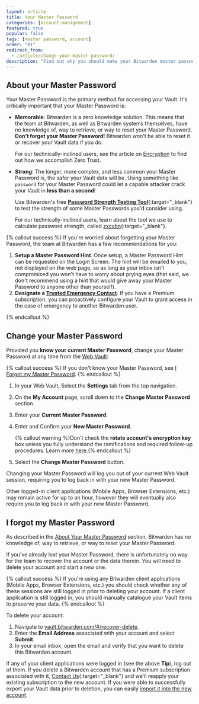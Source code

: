 ```yaml
---
layout: article
title: Your Master Password
categories: [account-management]
featured: true
popular: false
tags: [master password, account]
order: "01"
redirect_from:
  - /article/change-your-master-password/
description: "Find out why you should make your Bitwarden master password memorable and how to set up hints to prompt your memory."
---
```


## About your Master Password

Your Master Password is the primary method for accessing your Vault. It's critically important that your Master Password is:

- **Memorable**: Bitwarden is a zero knowledge solution. This means that the team at Bitwarden, as well as Bitwarden systems themselves, have no knowledge of, way to retrieve, or way to reset your Master Password. **Don't forget your Master Password!** Bitwarden won't be able to reset it or recover your Vault data if you do.

   For our technically-inclined users, see the article on [Encryption]({{site.baseurl}}/article/what-encryption-is-used/) to find out how we accomplish Zero Trust.
- **Strong**: The longer, more complex, and less common your Master Password is, the safer your Vault data will be. Using something like `password` for your Master Password could let a capable attacker crack your Vault in **less than a second**!

   Use Bitwarden's free [**Password Strength Testing Tool**](https://bitwarden.com/password-strength){:target="\_blank"} to test the strength of some Master Passwords you'd consider using.

   For our technically-inclined users, learn about the tool we use to calculate password strength, called [zxcvbn](https://dropbox.tech/security/zxcvbn-realistic-password-strength-estimation){:target="\_blank"}.

{% callout success %}
If you're worried about forgetting your Master Password, the team at Bitwarden has a few recommendations for you:

1. **Setup a Master Password Hint**. Once setup, a Master Password Hint can be requested on the Login Screen. The hint will be emailed to you, not displayed on the web page, so as long as your inbox isn't compromised you won't have to worry about prying eyes (that said, we don't recommend using a hint that would give away your Master Password to anyone other than yourself).
2. **Designate a [Trusted Emergency Contact]({{site.baseurl}}/article/emergency-access/)**. If you have a Premium subscription, you can proactively configure your Vault to grant access in the case of emergency to another Bitwarden user.

{% endcallout %}

## Change your Master Password

Provided you **know your current Master Password**, change your Master Password at any time from the [Web Vault]({{site.baseurl}}/article/getting-started-webvault):

{% callout success %}
If you don't know your Master Password, see [I Forgot my Master Password]({{site.baseurl}}/article/forgot-master-password/).
{% endcallout %}

1. In your Web Vault, Select the **Settings** tab from the top navigation.
2. On the **My Account** page, scroll down to the **Change Master Password** section.
3. Enter your **Current Master Password**.
4. Enter and Confirm your **New Master Password**.

   {% callout warning %}Don't check the **rotate account's encryption key** box unless you fully understand the ramifications and required follow-up procedures. Learn more [here]({{site.baseurl}}/article/account-encryption-key/).{% endcallout %}
5. Select the **Change Master Password** button.

Changing your Master Password will log you out of your current Web Vault session, requiring you to log back in with your new Master Password.

Other logged-in client applications (Mobile Apps, Browser Extensions, etc.) may remain active for up to an hour, however they will eventually also require you to log back in with your new Master Password.

## I forgot my Master Password

As described in the [About Your Master Password](#about-your-master-password) section, Bitwarden has no knowledge of, way to retrieve, or way to reset your Master Password.

If you've already lost your Master Password, there is unfortunately no way for the team to recover the account or the data therein. You will need to delete your account and start a new one.

{% callout success %}
If you're using any Bitwarden client applications (Mobile Apps, Browser Extensions, etc.) you should check whether any of these sessions are still logged in prior to deleting your account. If a client application is still logged in, you should manually catalogue your Vault items to preserve your data.
{% endcallout %}

To delete your account:

1. Navigate to [vault.bitwarden.com/#/recover-delete](https://vault.bitwarden.com/#/recover-delete).
2. Enter the **Email Address** associated with your account and select **Submit**.
3. In your email inbox, open the email and verify that you want to delete this Bitwarden account.

If any of your client applications were logged in (see the above **Tip**), log out of them. If you delete a Bitwarden account that has a Premium subscription associated with it, [Contact Us](https://bitwarden.com/contact/){:target="\_blank"} and we'll reapply your existing subscription to the new account. If you were able to successfully export your Vault data prior to deletion, you can easily [import it into the new account]({{site.baseurl}}/article/import-data/).
